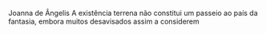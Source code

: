 Joanna de Ângelis
A existência terrena não constitui um passeio ao país da fantasia, embora muitos desavisados assim a considerem
